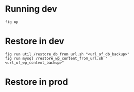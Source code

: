 # Running dev
```
fig up
```

# Restore in dev
```
fig run util /restore_db_from_url.sh "<url_of_db_backup>"
fig run mysql /restore_wp_content_from_url.sh "<url_of_wp_content_backup>"
```

# Restore in prod
```


```


